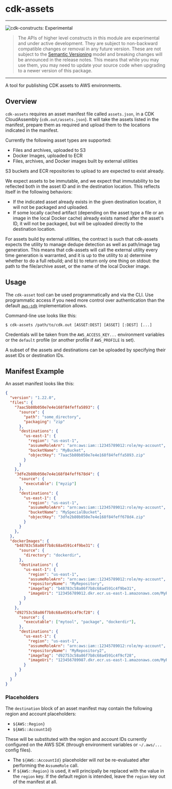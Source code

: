 # cdk-assets
<!--BEGIN STABILITY BANNER-->

---

![cdk-constructs: Experimental](https://img.shields.io/badge/cdk--constructs-experimental-important.svg?style=for-the-badge)

> The APIs of higher level constructs in this module are experimental and under active development.
> They are subject to non-backward compatible changes or removal in any future version. These are
> not subject to the [Semantic Versioning](https://semver.org/) model and breaking changes will be
> announced in the release notes. This means that while you may use them, you may need to update
> your source code when upgrading to a newer version of this package.

---

<!--END STABILITY BANNER-->

A tool for publishing CDK assets to AWS environments.

## Overview

`cdk-assets` requires an asset manifest file called `assets.json`, in a CDK
CloudAssembly (`cdk.out/assets.json`). It will take the assets listed in the
manifest, prepare them as required and upload them to the locations indicated in
the manifest.

Currently the following asset types are supported:

* Files and archives, uploaded to S3
* Docker Images, uploaded to ECR
* Files, archives, and Docker images built by external utilities

S3 buckets and ECR repositories to upload to are expected to exist already.

We expect assets to be immutable, and we expect that immutability to be
reflected both in the asset ID and in the destination location. This reflects
itself in the following behaviors:

* If the indicated asset already exists in the given destination location, it
  will not be packaged and uploaded.
* If some locally cached artifact (depending on the asset type a file or an
  image in the local Docker cache) already exists named after the asset's ID, it
  will not be packaged, but will be uploaded directly to the destination
  location.
  
For assets build by external utilities, the contract is such that cdk-assets
expects the utility to manage dedupe detection as well as path/image tag generation.
This means that cdk-assets will call the external utility every time generation
is warranted, and it is up to the utility to a) determine whether to do a
full rebuild; and b) to return only one thing on stdout: the path to the file/archive
asset, or the name of the local Docker image.

## Usage

The `cdk-asset` tool can be used programmatically and via the CLI. Use
programmatic access if you need more control over authentication than the
default [`aws-sdk`](https://github.com/aws/aws-sdk-js) implementation allows.

Command-line use looks like this:

```console
$ cdk-assets /path/to/cdk.out [ASSET:DEST] [ASSET] [:DEST] [...]
```

Credentials will be taken from the `AWS_ACCESS_KEY...` environment variables
or the `default` profile (or another profile if `AWS_PROFILE` is set).

A subset of the assets and destinations can be uploaded by specifying their
asset IDs or destination IDs.

## Manifest Example

An asset manifest looks like this:

```json
{
  "version": "1.22.0",
  "files": {
    "7aac5b80b050e7e4e168f84feffa5893": {
      "source": {
        "path": "some_directory",
        "packaging": "zip"
      },
      "destinations": {
        "us-east-1": {
          "region": "us-east-1",
          "assumeRoleArn": "arn:aws:iam::12345789012:role/my-account",
          "bucketName": "MyBucket",
          "objectKey": "7aac5b80b050e7e4e168f84feffa5893.zip"
        }
      }
    },
    "3dfe2b80b050e7e4e168f84feff678d4": {
      "source": {
        "executable": ["myzip"]
      },
      "destinations": {
        "us-east-1": {
          "region": "us-east-1",
          "assumeRoleArn": "arn:aws:iam::12345789012:role/my-account",
          "bucketName": "MySpecialBucket",
          "objectKey": "3dfe2b80b050e7e4e168f84feff678d4.zip"
        }
      }
    },
  },
  "dockerImages": {
    "b48783c58a86f7b8c68a4591c4f9be31": {
      "source": {
        "directory": "dockerdir",
      },
      "destinations": {
        "us-east-1": {
          "region": "us-east-1",
          "assumeRoleArn": "arn:aws:iam::12345789012:role/my-account",
          "repositoryName": "MyRepository",
          "imageTag": "b48783c58a86f7b8c68a4591c4f9be31",
          "imageUri": "123456789012.dkr.ecr.us-east-1.amazonaws.com/MyRepository:1234567891b48783c58a86f7b8c68a4591c4f9be31",
        }
      }
    },
    "d92753c58a86f7b8c68a4591c4f9cf28": {
      "source": {
        "executable": ["mytool", "package", "dockerdir"],
      },
      "destinations": {
        "us-east-1": {
          "region": "us-east-1",
          "assumeRoleArn": "arn:aws:iam::12345789012:role/my-account",
          "repositoryName": "MyRepository2",
          "imageTag": "d92753c58a86f7b8c68a4591c4f9cf28",
          "imageUri": "123456789987.dkr.ecr.us-east-1.amazonaws.com/MyRepository2:1234567891b48783c58a86f7b8c68a4591c4f9be31",
        }
      }
    }
  }
}
```

### Placeholders

The `destination` block of an asset manifest may contain the following region
and account placeholders:

* `${AWS::Region}`
* `${AWS::AccountId}`

These will be substituted with the region and account IDs currently configured
on the AWS SDK (through environment variables or `~/.aws/...` config files).

* The `${AWS::AccountId}` placeholder will *not* be re-evaluated after
  performing the `AssumeRole` call.
* If `${AWS::Region}` is used, it will principally be replaced with the value
  in the `region` key. If the default region is intended, leave the `region`
  key out of the manifest at all.
